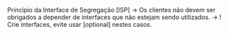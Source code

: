 
Princípio da Interface de Segregação [ISP]
    → Os clientes não devem ser obrigados a depender de interfaces que não estejam sendo utilizados.
    → ! Crie interfaces, evite usar [optional] nestes casos.

    
